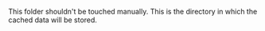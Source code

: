 This folder shouldn't be touched manually.  This is the directory in which the cached data will be stored.